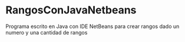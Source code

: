 # RangosConJavaNetbeans
Programa escrito en Java  con IDE NetBeans para crear rangos dado un numero y una cantidad de rangos
